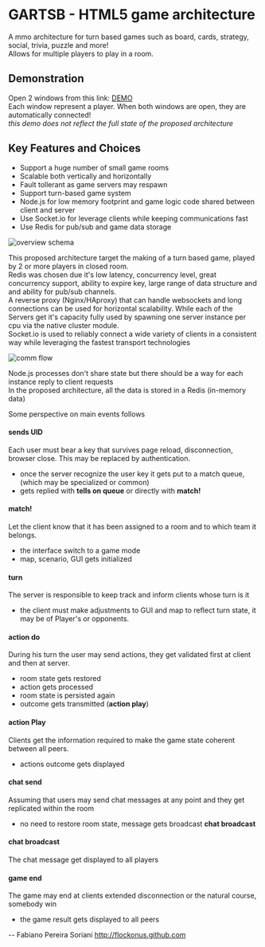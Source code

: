 # GARTSB - HTML5 game architecture 

A mmo architecture for turn based games such as board, cards, strategy, social, trivia, puzzle and more!  
Allows for multiple players to play in a room.

## Demonstration
Open 2 windows from this link: [DEMO](http://fabianops-gartsb.jit.su/)  
Each window represent a player. When both windows are open, they are automatically connected!  
*this demo does not reflect the full state of the proposed architecture*

## Key Features and Choices

 * Support a huge number of small game rooms
 * Scalable both vertically and horizontally
 * Fault tollerant as game servers may respawn
 * Support turn-based game system
 * Node.js for low memory footprint and game logic code shared between client and server
 * Use Socket.io for leverage clients while keeping communications fast
 * Use Redis for pub/sub and game data storage

![overview schema](https://raw.github.com/flockonus/gartsb/master/docs/overview_schema.png)

This proposed architecture target the making of a turn based game, played by 2 or more players in closed room.  
Redis was chosen due it's low latency, concurrency level, great concurrency support, ability to expire key, large range of data structure and and ability for pub/sub channels.  
A reverse proxy (Nginx/HAproxy) that can handle websockets and long connections can be used for horizontal scalability. While each of the Servers get it's capacity fully used by spawning one server instance per cpu via the native cluster module.  
Socket.io is used to reliably connect a wide variety of clients in a consistent way while leveraging the fastest transport technologies  


![comm flow](https://raw.github.com/flockonus/gartsb/master/docs/comm_flow.png)

Node.js processes don't share state but there should be a way for each instance reply to client requests  
In the proposed architecture, all the data is stored in a Redis (in-memory data)  

Some perspective on main events follows  

#### sends UID
Each user must bear a key that survives page reload, disconnection, browser close. This may be replaced by authentication.
 * once the server recognize the user key it gets put to a match queue, (which may be specialized or common)
 * gets replied with **tells on queue** or directly with **match!**

#### match!
Let the client know that it has been assigned to a room and to which team it belongs.
 * the interface switch to a game mode
 * map, scenario, GUI gets initialized

#### turn 
The server is responsible to keep track and inform clients whose turn is it
 * the client must make adjustments to GUI and map to reflect turn state, it may be of Player's or opponents.

#### action do
During his turn the user may send actions, they get validated first at client and then at server.
 * room state gets restored
 * action gets processed
 * room state is persisted again
 * outcome gets transmitted (**action play**)

#### action Play
Clients get the information required to make the game state coherent between all peers.
 * actions outcome gets displayed

#### chat send
Assuming that users may send chat messages at any point and they get replicated within the room
 * no need to restore room state, message gets broadcast **chat broadcast**

#### chat broadcast
The chat message get displayed to all players

#### game end
The game may end at clients extended disconnection or the natural course, somebody win
 * the game result gets displayed to all peers





-- 
Fabiano Pereira Soriani
http://flockonus.github.com
